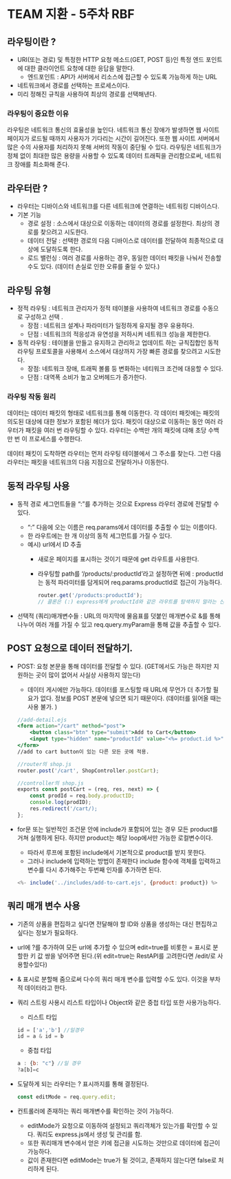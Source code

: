 # TEAM 지환 - 5주차 RBF

## 라우팅이란 ?

- URI(또는 경로) 및 특정한 HTTP 요청 메소드(GET, POST 등)인 특정 엔드 포인트에 대한 클라이언트 요청에 대한 응답을 말한다.
    - 엔드포인트 : API가 서버에서 리소스에 접근할 수 있도록 가능하게 하는 URL
- 네트워크에서 경로를 선택하는 프로세스이다.
- 미리 정해진 규칙을 사용하여 최상의 경로를 선택해낸다.

### 라우팅이 중요한 이유

라우팅은 네트워크 통신의 효율성을 높인다. 네트워크 통신 장애가 발생하면 웹 사이트 페이지가 로드될 때까지 사용자가 기다리는 시간이 길어진다. 또한 웹 사이트 서버에서 많은 수의 사용자를 처리하지 못해 서버의 작동이 중단될 수 있다. 라우팅은 네트워크가 정체 없이 최대한 많은 용량을 사용할 수 있도록 데이터 트래픽을 관리함으로써, 네트워크 장애를 최소화해 준다.

## 라우터란 ?

- 라우터는 디바이스와 네트워크를 다른 네트워크에 연결하는 네트워킹 디바이스다.
- 기본 기능
    - 경로 설정 : 소스에서 대상으로 이동하는 데이터의 경로를 설정한다. 최상의 경로를 찾으려고 시도한다.
    - 데이터 전달 : 선택한 경로의 다음 디바이스로 데이터를 전달하여 최종적으로 대상에 도달하도록 한다.
    - 로드 밸런싱 : 여러 경로를 사용하는 경우, 동일한 데이터 패킷을 나눠서 전송할 수도 있다. (데이터 손실로 인한 오류를 줄일 수 있다.)

## 라우팅 유형

- 정적 라우팅 : 네트워크 관리자가 정적 테이블을 사용하여 네트워크 경로를 수동으로 구성하고 선택 .
    - 장점 : 네트워크 설계나 파라미터가 일정하게 유지될 경우 유용하다.
    - 단점 : 네트워크의 적응성과 유연성을 저하시켜 네트워크 성능을 제한한다.
- 동적 라우팅 : 테이블을 만들고 유지하고 관리하고 업데이트 하는 규칙집합인 동적 라우팅 프로토콜을 사용해서 소스에서 대상까지 가장 빠른 경로를 찾으려고 시도한다.
    - 장점: 네트워크 장애, 트래픽 볼륨 등 변화하는 네티워크 조건에 대응할 수 있다.
    - 단점 : 대역폭 소비가 높고 오버헤드가 증가한다.

### 라우팅 작동 원리

데이터는 데이터 패킷의 형태로 네트워크를 통해 이동한다. 각 데이터 패킷에는 패킷의 의도된 대상에 대한 정보가 포함된 헤더가 있다. 패킷이 대상으로 이동하는 동안 여러 라우터가 패킷을 여러 번 라우팅할 수 있다. 라우터는 수백만 개의 패킷에 대해 초당 수백만 번 이 프로세스를 수행한다.

데이터 패킷이 도착하면 라우터는 먼저 라우팅 테이블에서 그 주소를 찾는다. 그런 다음 라우터는 패킷을 네트워크의 다음 지점으로 전달하거나 이동한다.

## 동적 라우팅 사용

- 동적 경로 세그먼트들을 “:”를 추가하는 것으로 Express 라우터 경로에 전달할 수 있다.
    - “:” 다음에 오는 이름은 req.params에서 데이터를 추출할 수 있는 이름이다.
    - 한 라우트에는 한 개 이상의 동적 세그먼트를 가질 수 있다.
    - 예시) url에서 ID 추출
        - 새로운 페이지를 표시하는 것이기 때문에 get 라우트를 사용한다.
        - 라우팅할 path를 ‘/products/:productId’라고 설정하면 뒤에 : productId는 동적 파라미터를 담게되어 req.params.productId로 접근이 가능하다.
            
            ```jsx
            router.get('/products:productId');
            // 콜론은 (:) express에게 productId와 같은 라우트를 탐색하지 말라는 신호를 보낸다.
            ```
            
- 선택적 (쿼리)매개변수들 : URL의 마지막에 물음표를 덧붙인 매개변수로 &를 통해 나누어 여러 개를 가질 수 있고 req.query.myParam을 통해 값을 추출할 수 있다.

## POST 요청으로 데이터 전달하기.

- POST: 요청 본문을 통해 데이터를 전달할 수 있다. (GET에서도 가능은 하지만 지원하는 곳이 많이 없어서 사실상 사용하지 않는다)
    - 데이터 게시에만 가능하다. 데이터를 포스팅할 때 URL에 무언가 더 추가할 필요가 없다. 정보를 POST 본문에 넣으면 되기 때문이다. (데이터를 읽어올 때는 사용 불가. )
    
    ```jsx
    //add-detail.ejs
    <form action="/cart" method="post">
    	<button class="btn" type="submit">Add to Cart</button>
    	<input type="hidden" name="productId" value="<%= product.id %>">
    </form>
    //add to cart button이 있는 다른 모든 곳에 적용.
    ```
    
    ```jsx
    //router의 shop.js
    router.post('/cart', ShopController.postCart);
    ```
    
    ```jsx
    //controller의 shop.js
    exports const postCart = (req, res, next) => {
    	const prodId = req.body.productID;
    	console.log(prodID);
    	res.redirect('/cart/);
    };
    ```
    
- for문 또는 일반적인 조건문 안에 include가 포함되어 있는 경우 모든 product를 거쳐 실행하게 된다. 하지만 product는 해당 loop에서만 가능한 로컬변수이다.
    - 따라서 루프에 포함된 include에서 기본적으로 product를 받지 못한다.
    - 그러나 include에 입력하는 방법이 존재한다 include 함수에 객체를 입력하고 변수를 다시 추가해주는 두번째 인자를 추가하면 된다.
    
    ```jsx
    <%- include('../includes/add-to-cart.ejs', {product: product}) %>
    ```
    

## 쿼리 매개 변수 사용

- 기존의 상품을 편집하고 싶다면 전달해야 할 ID와 상품을 생성하는 대신 편집하고 싶다는 정보가 필요하다.
- url에 ?를 추가하여 모든 url에 추가할 수 있으며 edit=true를 비롯한 = 표시로 분할한 키 값 쌍을 넣어주면 된다.(위 edit=true는 RestAPI를 고려한다면 /edit/로 사용할수있다)
- & 표시로 분할해 줌으로써 다수의 쿼리 매개 변수를 입력할 수도 있다. 이것을 부차적 데이터라고 한다.
- 쿼리 스트링 사용시 리스트 타입이나 Object와 같은 중첩 타입 또한 사용가능하다.
    - 리스트 타입
    ```jsx
    id = ['a','b'] //일경우
    id = a & id = b
    ```
    - 중첩 타입
    ```jsx
    a : {b: "c"} //일 경우 
    ?a[b]=c 
    ```
- 도달하게 되는 라우터는 ? 표시까지를 통해 결정된다.
    
    ```jsx
    const editMode = req.query.edit;
    ```
    
- 컨트롤러에 존재하는 쿼리 매개변수를 확인하는 것이 가능하다.
    - editMode가 요청으로 이동하여 설정되고 쿼리객체가 있는가를 확인할 수 있다. 쿼리도 express.js에서 생성 및 관리를 함.
    - 또한 쿼리매개 변수에서 얻은 키에 접근을 시도하는 것만으로 데이터에 접근이 가능하다.
    - 값이 존재한다면 editMode는 true가 될 것이고, 존재하지 않는다면 false로 처리하게 된다.